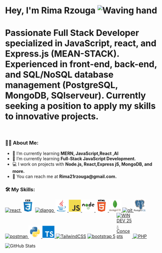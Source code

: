  <h1><b>Hey, I'm Rima Rzouga</b> <img src="https://media.giphy.com/media/hvRJCLFzcasrR4ia7z/giphy.gif" width="35" alt="Waving hand"></h1>
 <h1>Passionate Full Stack Developer specialized in JavaScript, react, and Express.js (MEAN-STACK). Experienced in front-end, back-end, and SQL/NoSQL database management (PostgreSQL, MongoDB, SQlserveur). Currently seeking a position to apply my skills to innovative projects.</h1>
              <section id="about" class="card">
                <br>
                <h3>🧑‍💻 About Me:</h3>
                <ul>
                 <li>📝 I’m currently learning <b>MERN, JavaScript,React ,AI</b></li>
                    <li>🌱 I’m currently learning <b>Full-Stack JavaScript Development.</b></li>
                    <li>💻 I work on projects with <b>Node.js, React,Express jS, MongoDB, and more.</b></li>
                    <li>📧 You can reach me at <b>Rima21rzouga@gmail.com.</b></li>
                </ul>
            </section>
               
<section id="skills" class="card">
                <h3>🛠️ My Skills:</h3>
                <p class="skills">
              <a href="https://react.dev/" target="_blank" rel="noreferrer"> 
<img src="https://upload.wikimedia.org/wikipedia/commons/a/a7/React-icon.svg" alt="react" width="40" height="40"/> </a> 
<img src="https://raw.githubusercontent.com/devicons/devicon/master/icons/css3/css3-original-wordmark.svg" alt="css3" width="40" height="40"/> </a> 
<a href="https://www.djangoproject.com/" target="_blank" rel="noreferrer"> 
<img src="https://cdn.worldvectorlogo.com/logos/django.svg" alt="django" width="40" height="40"/> </a> 
<a href="https://www.w3.org/html/" target="_blank" rel="noreferrer"> 
<img src="https://raw.githubusercontent.com/devicons/devicon/master/icons/java/java-original.svg" alt="java" width="40" height="40"/> </a> 
<a href="https://developer.mozilla.org/en-US/docs/Web/JavaScript" target="_blank" rel="noreferrer">
<a href="https://developer.mozilla.org/en-US/docs/Web/JavaScript" target="_blank" rel="noreferrer">
 <img src="https://raw.githubusercontent.com/devicons/devicon/master/icons/javascript/javascript-original.svg" alt="javascript" width="40" height="40"/> </a> 
<a href="https://nodejs.org" target="_blank" rel="noreferrer"> 
<img src="https://raw.githubusercontent.com/devicons/devicon/master/icons/nodejs/nodejs-original-wordmark.svg" alt="nodejs" width="40" height="40"/> </a> 
<a href="https://www.w3.org/html/" target="_blank" rel="noreferrer"> 
<img src="https://raw.githubusercontent.com/devicons/devicon/master/icons/html5/html5-original-wordmark.svg" alt="html5" width="40" height="40"/> </a> 
<a href="https://www.mongodb.com/" target="_blank" rel="noreferrer"> 
<img src="https://raw.githubusercontent.com/devicons/devicon/master/icons/mongodb/mongodb-original-wordmark.svg" alt="mongodb" width="40" height="40"/> </a> 
<a href="https://git-scm.com/" target="_blank" rel="noreferrer"> 
<img src="https://www.vectorlogo.zone/logos/git-scm/git-scm-icon.svg" alt="git" width="40" height="40"/> </a> 
<img src="https://raw.githubusercontent.com/devicons/devicon/master/icons/postgresql/postgresql-original-wordmark.svg" alt="postgresql" width="40" height="40"/> </a> 
<a href="https://postman.com" target="_blank" rel="noreferrer"> 
<img src="https://www.vectorlogo.zone/logos/getpostman/getpostman-icon.svg" alt="postman" width="40" height="40"/> </a> 
<a href="https://www.python.org" target="_blank" rel="noreferrer"> 
<img src="https://raw.githubusercontent.com/devicons/devicon/master/icons/python/python-original.svg" alt="python" width="40" height="40"/> </a> 
<a href="https://www.typescriptlang.org/" target="_blank" rel="noreferrer"> 
<img src="https://raw.githubusercontent.com/devicons/devicon/master/icons/typescript/typescript-original.svg" alt="typescript" width="40" height="40"/> </a> 
<a href="https://tailwindcss.com/?fbclid=IwAR2drutmyfURdcxfR4_j1cyvingyoyz8Ngn70yWpstpg0ZJDMA6vQwZmnDI" target="_blank" rel="noreferrer"> 
<img src="https://img.shields.io/badge/TailwindCSS-06B6D4?style=flat&logo=tailwindcss&logoColor=white" alt="TailwindCSS" width="100" height="40"/></a>
<a href="https://getbootstrap.com/docs/5.0/getting-started/introduction/" target="_blank" rel="noreferrer"> 
<img src="https://img.shields.io/badge/bootstrap-F7DF1E?style=flat&logo=bootstrap&logoColor=black" alt="bootstrap 5" width="100" height="100"/></a>
<a href="https://getbootstrap.com/docs/5.0/getting-started/introduction/" target="_blank" rel="noreferrer"> 
<img src="https://encrypted-tbn0.gstatic.com/images?q=tbn:ANd9GcR1nBY76QtpuFT2q1hyK9wJeNGlEwydJWYsFG5LWqTcLsN0hY-BNijM1NyasndGxlxHP4s&amp;usqp=CAU" class="sFlh5c FyHeAf" alt="WINDEV 25 - Concepts" jsname="JuXqh" style="max-width: 50px; height: 40px; margin: 0px; width: 50;" data-ilt="1751813750309">
<a href="https://www.php.net/" target="_blank" rel="noreferrer">
<img width="50" height="50" src="https://img.prehost.com/php.png" alt="PHP" decoding="async" fetchpriority="high" >
</a></p>
            </section>
      <img src="https://github-readme-stats.vercel.app/api?username=rimarzouga&show_icons=true&theme=radical" alt="GitHub Stats">
<!---  https://github-readme-stats.vercel.app/api?username=rimarzouga&show_icons=true&theme=radical
👋 Hi, I’m @rimarzouga
- 👀 I’m interested in ...
- 🌱 I’m currently learning ...
- 💞️ I’m looking to collaborate on ...
- 📫 How to reach me ...
- 😄 Pronouns: ...
- ⚡ Fun fact: ...-->

<!---
rimarzouga/rimarzouga is a ✨ special ✨ repository because its `README.md` (this file) appears on your GitHub profile.
You can click the Preview link to take a look at your changes.
--->
